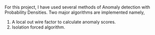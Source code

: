 For this project, I have used several methods of Anomaly detection with Probability Densities. 
Two major algorithms are implemented namely,
1. A local out wire factor to calculate anomaly scores.
2. Isolation forced algorithm. 
